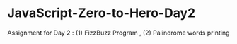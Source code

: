 # JavaScript-Zero-to-Hero-Day2
Assignment for Day 2 : (1) FizzBuzz Program , (2) Palindrome words printing
